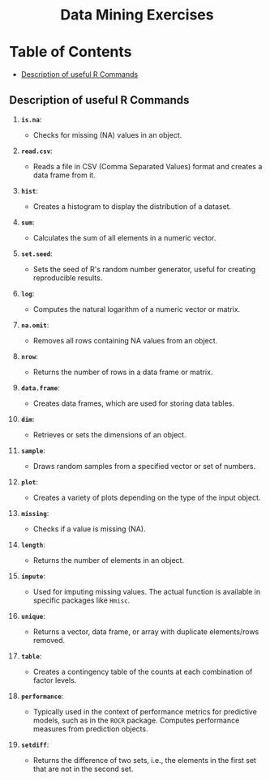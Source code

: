 <div align="center">
  <h1>Data Mining Exercises</h1>
</div>

# Table of Contents
- [Description of useful R Commands](#description-of-useful-r-commands)


## Description of useful R Commands

1. **`is.na`**:
   - Checks for missing (NA) values in an object.

2. **`read.csv`**:
   - Reads a file in CSV (Comma Separated Values) format and creates a data frame from it.

3. **`hist`**:
   - Creates a histogram to display the distribution of a dataset.

4. **`sum`**:
   - Calculates the sum of all elements in a numeric vector.

5. **`set.seed`**:
   - Sets the seed of R's random number generator, useful for creating reproducible results.

6. **`log`**:
   - Computes the natural logarithm of a numeric vector or matrix.

7. **`na.omit`**:
   - Removes all rows containing NA values from an object.

8. **`nrow`**:
   - Returns the number of rows in a data frame or matrix.

9. **`data.frame`**:
   - Creates data frames, which are used for storing data tables.

10. **`dim`**:
    - Retrieves or sets the dimensions of an object.

11. **`sample`**:
    - Draws random samples from a specified vector or set of numbers.

12. **`plot`**:
    - Creates a variety of plots depending on the type of the input object.

13. **`missing`**:
    - Checks if a value is missing (NA).

14. **`length`**:
    - Returns the number of elements in an object.

15. **`impute`**:
    - Used for imputing missing values. The actual function is available in specific packages like `Hmisc`.

16. **`unique`**:
    - Returns a vector, data frame, or array with duplicate elements/rows removed.

17. **`table`**:
    - Creates a contingency table of the counts at each combination of factor levels.

18. **`performance`**:
    - Typically used in the context of performance metrics for predictive models, such as in the `ROCR` package. Computes performance measures from prediction objects.

19. **`setdiff`**:
    - Returns the difference of two sets, i.e., the elements in the first set that are not in the second set.
